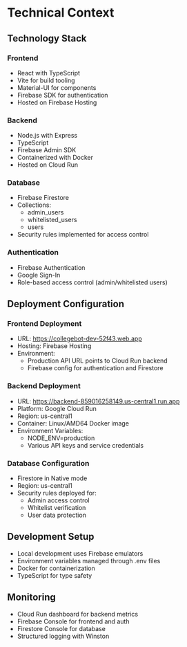 # Technical Context

## Technology Stack

### Frontend
- React with TypeScript
- Vite for build tooling
- Material-UI for components
- Firebase SDK for authentication
- Hosted on Firebase Hosting

### Backend
- Node.js with Express
- TypeScript
- Firebase Admin SDK
- Containerized with Docker
- Hosted on Cloud Run

### Database
- Firebase Firestore
- Collections:
  - admin_users
  - whitelisted_users
  - users
- Security rules implemented for access control

### Authentication
- Firebase Authentication
- Google Sign-In
- Role-based access control (admin/whitelisted users)

## Deployment Configuration

### Frontend Deployment
- URL: https://collegebot-dev-52f43.web.app
- Hosting: Firebase Hosting
- Environment:
  - Production API URL points to Cloud Run backend
  - Firebase config for authentication and Firestore

### Backend Deployment
- URL: https://backend-859016258149.us-central1.run.app
- Platform: Google Cloud Run
- Region: us-central1
- Container: Linux/AMD64 Docker image
- Environment Variables:
  - NODE_ENV=production
  - Various API keys and service credentials

### Database Configuration
- Firestore in Native mode
- Region: us-central1
- Security rules deployed for:
  - Admin access control
  - Whitelist verification
  - User data protection

## Development Setup
- Local development uses Firebase emulators
- Environment variables managed through .env files
- Docker for containerization
- TypeScript for type safety

## Monitoring
- Cloud Run dashboard for backend metrics
- Firebase Console for frontend and auth
- Firestore Console for database
- Structured logging with Winston
